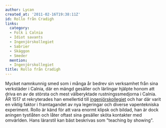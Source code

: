 ```yaml
---
author: Lycan
created_at: '2011-02-16T19:38:11Z'
id: Rollo från Cradigh
links:
  category:
  - Folk i Calnia
  - Idiot savants
  - Ingenjörskollegiet
  - Sabrier
  - Skäggon
  - Smeder
  mention:
  - Ingenjörskollegiet
title: Rollo från Cradigh
---
```


Mycket namnkunnig smed som i många år bedrev sin verksamhet från sina verkstäder i Calnia, där en
mängd gesäller och lärlingar hjälpte honom att driva en av de största och mest välberyktade
rustningssmedjorna i Calnia. ÅR 1517 st rekryterades han emellertid till [ingenjörskollegiet] och
har där varit en viktig faktor i framtagandet av nya legeringar och diverse vapentekniska
experiment. Rollo är känd för att vara enormt klipsk och bildad, han är dock aningen tystlåten och
låter oftast sina gesäller sköta kontakter med omvärlden. Hans lärarstil kan bäst beskrivas som
"teaching by showing".

  [ingenjörskollegiet]: Ingenjörskollegiet